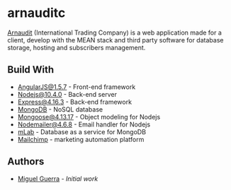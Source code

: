 # arnauditc

[Arnaudit](https://arnauditc.com) (International Trading Company) is a web application made for a client, develop with the MEAN stack and third party software for database storage, hosting and subscribers management.  


## Build With

* [AngularJS@1.5.7](https://angularjs.org/) - Front-end framework
* [Nodejs@10.4.0](https://nodejs.org/) - Back-end server
* [Express@4.16.3](http://expressjs.com/) - Back-end framework
* [MongoDB](https://www.mongodb.com/) - NoSQL database
* [Mongoose@4.13.17](https://mongoosejs.com/) - Object modeling for Nodejs
* [Nodemailer@4.6.8](https://nodemailer.com/about/) - Email handler for Nodejs
* [mLab](https://mlab.com/) - Database as a service for MongoDB
* [Mailchimp](https://mailchimp.com/) - marketing automation platform

## Authors

- [Miguel Guerra](https://www.linkedin.com/in/miguel-e-guerra-9b75bb111/) - _Initial work_
